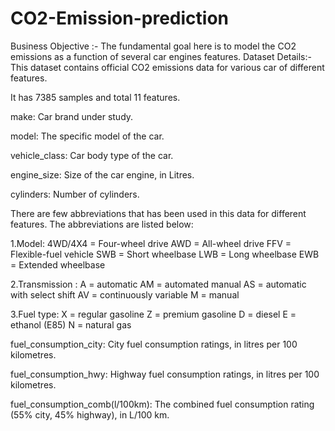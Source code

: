 # CO2-Emission-prediction
Business Objective :-
The fundamental goal here is to model the CO2 emissions as a function of several car engines features.
Dataset Details:-
This dataset contains official CO2 emissions data for various car of different features.

It has 7385 samples and total 11 features.

make: Car brand under study.

model: The specific model of the car.

vehicle_class: Car body type of the car.

engine_size: Size of the car engine, in Litres.

cylinders: Number of cylinders.

There are few abbreviations that has been used in this data for different features. The abbreviations are listed below:

1.Model: 4WD/4X4 = Four-wheel drive AWD = All-wheel drive FFV = Flexible-fuel vehicle SWB = Short wheelbase LWB = Long wheelbase EWB = Extended wheelbase

2.Transmission : A = automatic AM = automated manual AS = automatic with select shift AV = continuously variable M = manual

3.Fuel type: X = regular gasoline Z = premium gasoline D = diesel E = ethanol (E85) N = natural gas

fuel_consumption_city: City fuel consumption ratings, in litres per 100 kilometres.

fuel_consumption_hwy: Highway fuel consumption ratings, in litres per 100 kilometres.

fuel_consumption_comb(l/100km): The combined fuel consumption rating (55% city, 45% highway), in L/100 km.
